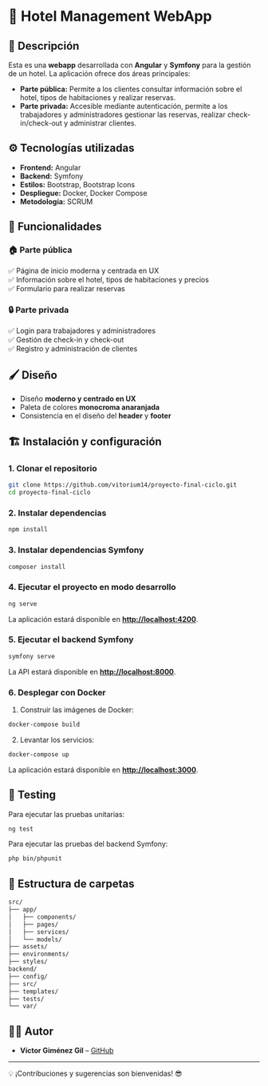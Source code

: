 # 🏨 Hotel Management WebApp

## 📌 Descripción

Esta es una **webapp** desarrollada con **Angular** y **Symfony** para la gestión de un hotel. La aplicación ofrece dos áreas principales:

- **Parte pública:** Permite a los clientes consultar información sobre el hotel, tipos de habitaciones y realizar reservas.
- **Parte privada:** Accesible mediante autenticación, permite a los trabajadores y administradores gestionar las reservas, realizar check-in/check-out y administrar clientes.

## ⚙️ Tecnologías utilizadas

- **Frontend:** Angular
- **Backend:** Symfony
- **Estilos:** Bootstrap, Bootstrap Icons
- **Despliegue:** Docker, Docker Compose
- **Metodología:** SCRUM

## 🎯 Funcionalidades

### 🏠 Parte pública

✅ Página de inicio moderna y centrada en UX  
✅ Información sobre el hotel, tipos de habitaciones y precios  
✅ Formulario para realizar reservas

### 🔒 Parte privada

✅ Login para trabajadores y administradores  
✅ Gestión de check-in y check-out  
✅ Registro y administración de clientes

## 🖌️ Diseño

- Diseño **moderno y centrado en UX**
- Paleta de colores **monocroma anaranjada**
- Consistencia en el diseño del **header** y **footer**

## 🏗️ Instalación y configuración

### 1. **Clonar el repositorio**

```bash
git clone https://github.com/vitorium14/proyecto-final-ciclo.git
cd proyecto-final-ciclo
```

### 2. **Instalar dependencias**

```bash
npm install
```

### 3. **Instalar dependencias Symfony**

```bash
composer install
```

### 4. **Ejecutar el proyecto en modo desarrollo**

```bash
ng serve
```

La aplicación estará disponible en **[http://localhost:4200](http://localhost:4200)**.

### 5. **Ejecutar el backend Symfony**

```bash
symfony serve
```

La API estará disponible en **[http://localhost:8000](http://localhost:8000)**.

### 6. **Desplegar con Docker**

1. Construir las imágenes de Docker:

```bash
docker-compose build
```

2. Levantar los servicios:

```bash
docker-compose up
```

La aplicación estará disponible en **[http://localhost:3000](http://localhost:3000)**.

## 🧪 **Testing**

Para ejecutar las pruebas unitarias:

```bash
ng test
```

Para ejecutar las pruebas del backend Symfony:

```bash
php bin/phpunit
```

## 📂 **Estructura de carpetas**

```bash
src/
├── app/
│   ├── components/
│   ├── pages/
│   ├── services/
│   └── models/
├── assets/
├── environments/
├── styles/
backend/
├── config/
├── src/
├── templates/
├── tests/
└── var/
```

## 👨‍💻 **Autor**

- **Víctor Giménez Gil** – [GitHub](https://github.com/vitorium14)

---

💡 ¡Contribuciones y sugerencias son bienvenidas! 😎
